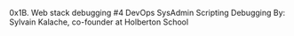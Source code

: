 0x1B. Web stack debugging #4
DevOps
SysAdmin
Scripting
Debugging
 By: Sylvain Kalache, co-founder at Holberton School

